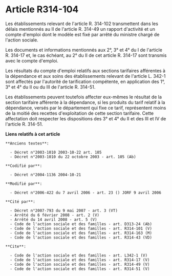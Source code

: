 # Article R314-104

Les établissements relevant de l'article R. 314-102 transmettent dans les délais mentionnés au II de l'article R. 314-49 un
rapport d'activité et un compte d'emploi dont le modèle est fixé par arrêté du ministre chargé de l'action sociale. 

Les documents et informations mentionnés aux 2°, 3° et 4° du I de l'article R. 314-17 et, le cas échéant, au 2° du II de cet
article R. 314-17 sont transmis avec le compte d'emploi. 

Les résultats du compte d'emploi relatifs aux sections tarifaires afférentes à la dépendance et aux soins des établissements
relevant de l'article L. 342-1 sont affectés par l'autorité de tarification compétente, en application des 1°, 3° et 4° du II
ou du III de l'article R. 314-51. 

Les établissements peuvent toutefois affecter eux-mêmes le résultat de la section tarifaire afférente à la dépendance, si les
produits du tarif relatif à la dépendance, versés par le département qui fixe ce tarif, représentent moins de la moitié des
recettes d'exploitation de cette section tarifaire. Cette affectation doit respecter les dispositions des 3° et 4° du II et
des III et IV de l'article R. 314-51.

**Liens relatifs à cet article**

	**Anciens textes**:

	  - Décret n°2003-1010 2003-10-22 art. 105
	  - Décret n°2003-1010 du 22 octobre 2003 - art. 105 (Ab)

	**Codifié par**:

	  - Décret n°2004-1136 2004-10-21

	**Modifié par**:

	  - Décret n°2006-422 du 7 avril 2006 - art. 23 () JORF 9 avril 2006

	**Cité par**:

	  - Décret n°2007-793 du 9 mai 2007 - art. 3 (VT)
	  - Arrêté du 6 février 2008 - art. 2 (V)
	  - Arrêté du 14 avril 2008 - art. 5 (V)
	  - Code de l'action sociale et des familles - art. D313-24 (Ab)
	  - Code de l'action sociale et des familles - art. R314-101 (V)
	  - Code de l'action sociale et des familles - art. R314-163 (M)
	  - Code de l'action sociale et des familles - art. R314-43 (VD)

	**Cite**:

	  - Code de l'action sociale et des familles - art. L342-1 (V)
	  - Code de l'action sociale et des familles - art. R314-17 (V)
	  - Code de l'action sociale et des familles - art. R314-49 (V)
	  - Code de l'action sociale et des familles - art. R314-51 (V)
